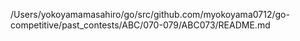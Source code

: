 /Users/yokoyamamasahiro/go/src/github.com/myokoyama0712/go-competitive/past_contests/ABC/070-079/ABC073/README.md